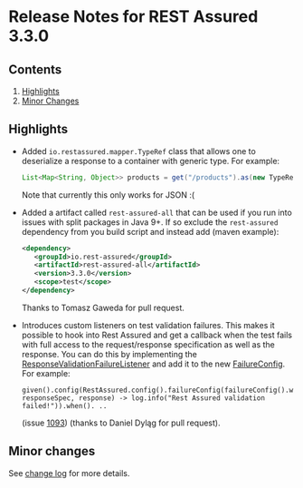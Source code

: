# Release Notes for REST Assured 3.3.0 #

## Contents
1. [Highlights](#highlights)
1. [Minor Changes](#minor-changes)

## Highlights
* Added `io.restassured.mapper.TypeRef` class that allows one to deserialize a response to a container with generic type. For example:

  ```java
  List<Map<String, Object>> products = get("/products").as(new TypeRef<List<Map<String, Object>>>() {});
  ```
  
  Note that currently this only works for JSON :(
* Added a artifact called `rest-assured-all` that can be used if you run into issues with split packages in Java 9+. If so exclude the `rest-assured` dependency from you build script and instead add (maven example):

   ```xml
   <dependency>
      <groupId>io.rest-assured</groupId>
      <artifactId>rest-assured-all</artifactId>
      <version>3.3.0</version>
      <scope>test</scope>
   </dependency>
   ```
  Thanks to Tomasz Gaweda for pull request.
* Introduces custom listeners on test validation failures. This makes it possible to hook into Rest Assured and get a callback when the test fails with full access to the request/response specification
  as well as the response. You can do this by implementing the [ResponseValidationFailureListener](http://static.javadoc.io/io.rest-assured/rest-assured/3.3.0/io/restassured/listener/ResponseValidationFailureListener.html) and add it to the new [FailureConfig](http://static.javadoc.io/io.rest-assured/rest-assured/3.3.0/io/restassured/config/FailureConfig.html). For example:

  ```
  given().config(RestAssured.config().failureConfig(failureConfig().with().failureListeners((requestSpec, responseSpec, response) -> log.info("Rest Assured validation failed!")).when(). ..
  ```
  (issue [1093](https://github.com/rest-assured/rest-assured/issues/1093)) (thanks to Daniel Dyląg for pull request).

## Minor changes ##

See [change log](http://github.com/jayway/rest-assured/raw/master/changelog.txt) for more details.